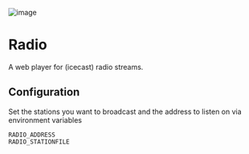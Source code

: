 ![image](https://github.com/user-attachments/assets/8225aa16-ec92-4868-8a2d-fc9fbb6f4fd1)

# Radio 

A web player for (icecast) radio streams.

## Configuration

Set the stations you want to broadcast and the address to listen on via environment variables
```
RADIO_ADDRESS
RADIO_STATIONFILE
```
